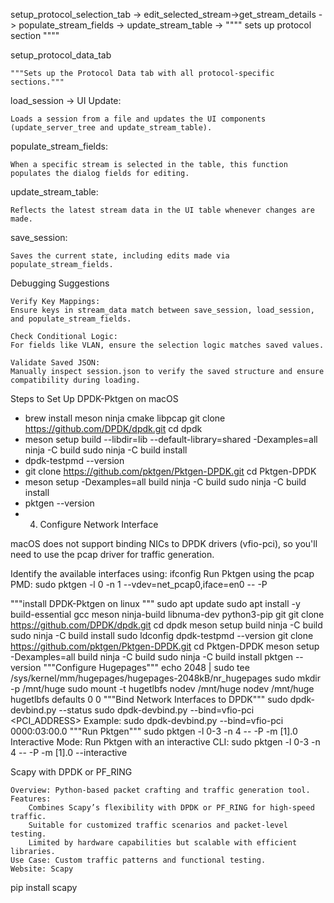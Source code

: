 
setup_protocol_selection_tab -> edit_selected_stream->get_stream_details -> populate_stream_fields -> update_stream_table -> 
    """" sets up protocol section """"

setup_protocol_data_tab

    """Sets up the Protocol Data tab with all protocol-specific sections."""

load_session → UI Update:

    Loads a session from a file and updates the UI components (update_server_tree and update_stream_table).

populate_stream_fields:

    When a specific stream is selected in the table, this function populates the dialog fields for editing.

update_stream_table:

    Reflects the latest stream data in the UI table whenever changes are made.

save_session:

    Saves the current state, including edits made via populate_stream_fields.

Debugging Suggestions

    Verify Key Mappings:
    Ensure keys in stream_data match between save_session, load_session, and populate_stream_fields.

    Check Conditional Logic:
    For fields like VLAN, ensure the selection logic matches saved values.

    Validate Saved JSON:
    Manually inspect session.json to verify the saved structure and ensure compatibility during loading.

Steps to Set Up DPDK-Pktgen on macOS
- brew install meson ninja cmake libpcap
git clone https://github.com/DPDK/dpdk.git
cd dpdk
- meson setup build --libdir=lib --default-library=shared -Dexamples=all
ninja -C build
sudo ninja -C build install
- dpdk-testpmd --version
- git clone https://github.com/pktgen/Pktgen-DPDK.git
cd Pktgen-DPDK
- meson setup -Dexamples=all build
ninja -C build
sudo ninja -C build install
- pktgen --version
- 4. Configure Network Interface

macOS does not support binding NICs to DPDK drivers (vfio-pci), so you'll need to use the pcap driver for traffic generation.

Identify the available interfaces using:
ifconfig
Run Pktgen using the pcap PMD:
sudo pktgen -l 0 -n 1 --vdev=net_pcap0,iface=en0 -- -P

"""install DPDK-Pktgen on linux """
sudo apt update
sudo apt install -y build-essential gcc meson ninja-build libnuma-dev python3-pip git
git clone https://github.com/DPDK/dpdk.git
cd dpdk
meson setup build
ninja -C build
sudo ninja -C build install
sudo ldconfig
dpdk-testpmd --version
git clone https://github.com/pktgen/Pktgen-DPDK.git
cd Pktgen-DPDK
meson setup -Dexamples=all build
ninja -C build
sudo ninja -C build install
pktgen --version
"""Configure Hugepages"""
echo 2048 | sudo tee /sys/kernel/mm/hugepages/hugepages-2048kB/nr_hugepages
sudo mkdir -p /mnt/huge
sudo mount -t hugetlbfs nodev /mnt/huge
nodev /mnt/huge hugetlbfs defaults 0 0
 """Bind Network Interfaces to DPDK"""
sudo dpdk-devbind.py --status
sudo dpdk-devbind.py --bind=vfio-pci <PCI_ADDRESS>
Example: sudo dpdk-devbind.py --bind=vfio-pci 0000:03:00.0
"""Run Pktgen"""
sudo pktgen -l 0-3 -n 4 -- -P -m [1].0
Interactive Mode: Run Pktgen with an interactive CLI:
sudo pktgen -l 0-3 -n 4 -- -P -m [1].0 --interactive



Scapy with DPDK or PF_RING

    Overview: Python-based packet crafting and traffic generation tool.
    Features:
        Combines Scapy’s flexibility with DPDK or PF_RING for high-speed traffic.
        Suitable for customized traffic scenarios and packet-level testing.
        Limited by hardware capabilities but scalable with efficient libraries.
    Use Case: Custom traffic patterns and functional testing.
    Website: Scapy

pip install scapy
